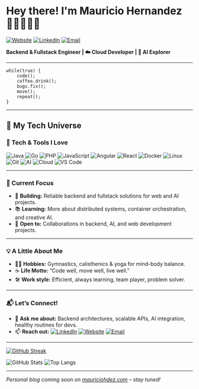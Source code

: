 
# Hey there! I'm Mauricio Hernandez 👨‍💻🤸‍♂️🚀

[![Website](https://img.shields.io/badge/-mauriciohdez.com-4285F4?style=flat&logo=googlechrome)](https://mauriciohdez.com)
[![LinkedIn](https://img.shields.io/badge/-Let's_Connect-0A66C2?style=flat&logo=linkedin)](https://www.linkedin.com/in/mauricio-hernandez-reyes-soft/)
[![Email](https://img.shields.io/badge/-📧_Email_me-D14836?style=flat&logo=gmail)](mailto:mauricio@cloudfrog.com.mx)

**Backend & Fullstack Engineer | ☁️ Cloud Developer | 🤖 AI Explorer**

---

```text
while(true) {
    code();
    coffee.drink();
    bugs.fix();
    move();
    repeat();
}
```

---

## 🚀 My Tech Universe

### 🔧 Tech & Tools I Love

![Java](https://img.shields.io/badge/-Java-007396?logo=java&logoColor=white)
![Go](https://img.shields.io/badge/-Go-00ADD8?logo=go&logoColor=white)
![PHP](https://img.shields.io/badge/-PHP-777BB4?logo=php&logoColor=white)
![JavaScript](https://img.shields.io/badge/-JavaScript-F7DF1E?logo=javascript&logoColor=black)
![Angular](https://img.shields.io/badge/-Angular-DD0031?logo=angular&logoColor=white)
![React](https://img.shields.io/badge/-React-61DAFB?logo=react&logoColor=black)
![Docker](https://img.shields.io/badge/-Docker-2496ED?logo=docker)
![Linux](https://img.shields.io/badge/-Linux-FCC624?logo=linux&logoColor=black)
![Git](https://img.shields.io/badge/-Git-F05032?logo=git&logoColor=white)
![AI](https://img.shields.io/badge/-AI-272727?logo=openai&logoColor=white)
![Cloud](https://img.shields.io/badge/-Cloud-4285F4?logo=cloudflare&logoColor=white)
![VS Code](https://img.shields.io/badge/-VS_Code-007ACC?logo=visualstudiocode&logoColor=white)

---

### 🌟 Current Focus

- 🔭 **Building:** Reliable backend and fullstack solutions for web and AI projects.
- 📚 **Learning:** More about distributed systems, container orchestration, and creative AI.
- 🤝 **Open to:** Collaborations in backend, AI, and web development projects.

---

### 💡 A Little About Me

- 🤸‍♂️ **Hobbies:** Gymnastics, calisthenics & yoga for mind-body balance.
- ☕ **Life Motto:** “Code well, move well, live well.”
- 🛠️ **Work style:** Efficient, always learning, team player, problem solver.

---

### 📬 Let’s Connect!

- 💬 **Ask me about:** Backend architectures, scalable APIs, AI integration, healthy routines for devs.
- 📫 **Reach out:**
  [![LinkedIn](https://img.shields.io/badge/-LinkedIn_Mauricio-0A66C2?style=for-the-badge&logo=linkedin)](https://www.linkedin.com/in/mauricio-hernandez-reyes-soft/)
  [![Website](https://img.shields.io/badge/-Visit_my_website-4285F4?style=for-the-badge&logo=googlechrome&logoColor=white)](https://mauriciohdez.com)
  [![Email](https://img.shields.io/badge/-Email_me-D14836?style=for-the-badge&logo=gmail)](mailto:mauricio@cloudfrog.com.mx)

---

[![GitHub Streak](https://streak-stats.demolab.com?user=TUXONH&theme=highcontrast&border_radius=7&hide_border=true&exclude_days=Sun%2CSat&card_width=467)](#)

![GitHub Stats](https://github-readme-stats.vercel.app/api?username=TUXONH&show_icons=true&theme=radical&hide_title=true)
![Top Langs](https://github-readme-stats.vercel.app/api/top-langs/?username=TUXONH&layout=compact&theme=radical)

---

*Personal blog coming soon on [mauriciohdez.com](https://mauriciohdez.com) – stay tuned!*
